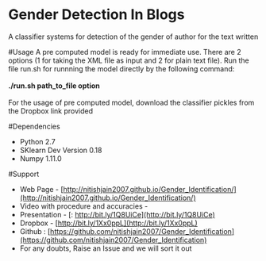 # Gender Detection In Blogs
A classifier systems for detection of the gender of author for the text written 

#Usage
A pre computed model is ready for immediate use. There are 2 options (1 for taking the XML file as input and 2 for plain text file). Run the file run.sh for runnning the model directly by the following command:<br><br>**./run.sh path_to_file option**
<br><br>For the usage of pre computed model, download the classifier pickles from the Dropbox link provided

#Dependencies
* Python 2.7  
* SKlearn Dev Version 0.18
* Numpy 1.11.0

#Support
* Web Page - [http://nitishjain2007.github.io/Gender_Identification/](http://nitishjain2007.github.io/Gender_Identification/)
* Video with procedure and accuracies - 
* Presentation - [: http://bit.ly/1Q8UiCe](http://bit.ly/1Q8UiCe)
* Dropbox - [http://bit.ly/1Xx0ppL](http://bit.ly/1Xx0ppL)	
* Github : [https://github.com/nitishjain2007/Gender_Identification](https://github.com/nitishjain2007/Gender_Identification)
* For any doubts, Raise an Issue and we will sort it out
